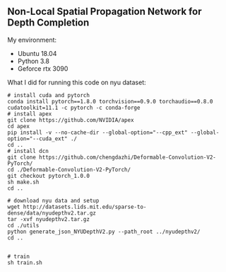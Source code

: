 Non-Local Spatial Propagation Network for Depth Completion
----------

My environment:
- Ubuntu 18.04
- Python 3.8
- Geforce rtx 3090


What I did for running this code on nyu dataset:
```
# install cuda and pytorch
conda install pytorch==1.8.0 torchvision==0.9.0 torchaudio==0.8.0 cudatoolkit=11.1 -c pytorch -c conda-forge
# install apex
git clone https://github.com/NVIDIA/apex 
cd apex
pip install -v --no-cache-dir --global-option="--cpp_ext" --global-option="--cuda_ext" ./
cd ..
# install dcn
git clone https://github.com/chengdazhi/Deformable-Convolution-V2-PyTorch/
cd ./Deformable-Convolution-V2-PyTorch/
git checkout pytorch_1.0.0
sh make.sh
cd ..

# download nyu data and setup
wget http://datasets.lids.mit.edu/sparse-to-dense/data/nyudepthv2.tar.gz
tar -xvf nyudepthv2.tar.gz
cd ./utils
python generate_json_NYUDepthV2.py --path_root ../nyudepthv2/
cd ..


# train
sh train.sh
```